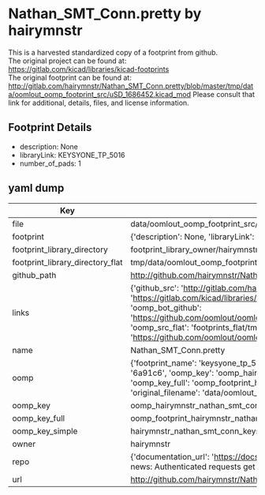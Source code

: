 # Nathan_SMT_Conn.pretty by hairymnstr  
This is a harvested standardized copy of a footprint from github.  
The original project can be found at:  
https://gitlab.com/kicad/libraries/kicad-footprints  
The original footprint can be found at:
http://gitlab.com/hairymnstr/Nathan_SMT_Conn.pretty/blob/master/tmp/data/oomlout_oomp_footprint_src/uSD_1686452.kicad_mod
Please consult that link for additional, details, files, and license information.  
## Footprint Details
* description: None  
* libraryLink: KEYSYONE_TP_5016  
* number_of_pads: 1  
## yaml dump  
| Key | Value |  
| --- | --- |  
| file | data/oomlout_oomp_footprint_src/Nathan_SMT_Conn.pretty/KEYSYONE_TP_5016.kicad_mod |  
| footprint | {'description': None, 'libraryLink': 'KEYSYONE_TP_5016', 'number_of_pads': 1} |  
| footprint_library_directory | footprint_library_owner/hairymnstr_Nathan_SMT_Conn.pretty |  
| footprint_library_directory_flat | tmp/data/oomlout_oomp_footprint_src/footprints_flat/hairymnstr_nathan_smt_conn_keysyone_tp_5016/working |  
| github_path | http://github.com/hairymnstr/Nathan_SMT_Conn.pretty/blob/master/tmp/data/oomlout_oomp_footprint_src/KEYSYONE_TP_5016.kicad_mod |  
| links | {'github_src': 'http://gitlab.com/hairymnstr/Nathan_SMT_Conn.pretty/blob/master/tmp/data/oomlout_oomp_footprint_src/uSD_1686452.kicad_mod', 'github_src_repo': 'https://gitlab.com/kicad/libraries/kicad-footprints', 'oomp_bot': 'tmp/data/oomlout_oomp_footprint_src/footprints/hairymnstr_nathan_smt_conn_keysyone_tp_5016/working', 'oomp_bot_github': 'https://github.com/oomlout/oomlout_oomp_footprint_bot/tree/main/tmp/data/oomlout_oomp_footprint_src/footprints/hairymnstr_nathan_smt_conn_keysyone_tp_5016/working', 'oomp_src_flat': 'footprints_flat/tmp/data/oomlout_oomp_footprint_src/footprints_flat/hairymnstr_nathan_smt_conn_keysyone_tp_5016/working', 'oomp_src_flat_github': 'https://github.com/oomlout/oomlout_oomp_footprint_src/tree/main/tmp/data/oomlout_oomp_footprint_src/footprints_flat/hairymnstr_nathan_smt_conn_keysyone_tp_5016/working'} |  
| name | Nathan_SMT_Conn.pretty |  
| oomp | {'footprint_name': 'keysyone_tp_5016', 'library_name': 'nathan_smt_conn', 'md5': '6a91c692adfd73bf26a99417dd63d415', 'md5_10': '6a91c692ad', 'md5_5': '6a91c', 'md5_6': '6a91c6', 'oomp_key': 'oomp_hairymnstr_nathan_smt_conn_keysyone_tp_5016', 'oomp_key_extra': 'oomp_footprint_hairymnstr_nathan_smt_conn_keysyone_tp_5016', 'oomp_key_full': 'oomp_footprint_hairymnstr_nathan_smt_conn_keysyone_tp_5016_6a91c6', 'oomp_key_simple': 'hairymnstr_nathan_smt_conn_keysyone_tp_5016', 'original_filename': 'data/oomlout_oomp_footprint_src/Nathan_SMT_Conn.pretty/KEYSYONE_TP_5016.kicad_mod', 'owner_name': 'hairymnstr'} |  
| oomp_key | oomp_hairymnstr_nathan_smt_conn_keysyone_tp_5016 |  
| oomp_key_full | oomp_footprint_hairymnstr_nathan_smt_conn_keysyone_tp_5016 |  
| oomp_key_simple | hairymnstr_nathan_smt_conn_keysyone_tp_5016 |  
| owner | hairymnstr |  
| repo | {'documentation_url': 'https://docs.github.com/rest/overview/resources-in-the-rest-api#rate-limiting', 'message': "API rate limit exceeded for 84.66.142.224. (But here's the good news: Authenticated requests get a higher rate limit. Check out the documentation for more details.)"} |  
| url | http://github.com/hairymnstr/Nathan_SMT_Conn.pretty |  

